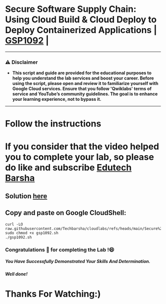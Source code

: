 #  Secure Software Supply Chain: Using Cloud Build & Cloud Deploy to Deploy Containerized Applications | [GSP1092](https://www.cloudskillsboost.google/focuses/50453?parent=catalog) |

---
### ⚠️ Disclaimer
- **This script and guide are provided for  the educational purposes to help you understand the lab services and boost your career. Before using the script, please open and review it to familiarize yourself with Google Cloud services. Ensure that you follow 'Qwiklabs' terms of service and YouTube’s community guidelines. The goal is to enhance your learning experience, not to bypass it.**
---

# Follow the instructions

# If you consider that the video helped you to complete your lab, so please do like and subscribe [Edutech Barsha](https://www.youtube.com/@edutechbarsha)
## Solution [here](https://youtu.be/i-1Vc_cnY0c)

## Copy and paste on Google CloudShell:
```
curl -LO raw.githubusercontent.com/Techbarsha/cloudlabs/refs/heads/main/Secure%20Software%20Supply%20Chain%3A%20Using%20Cloud%20Build%20%26%20Cloud%20Deploy%20to%20Deploy%20Containerized%20Applications/gsp1092.sh
sudo chmod +x gsp1092.sh
./gsp1092.sh
```
### Congratulations 🎉 for completing the Lab !😄

##### *You Have Successfully Demonstrated Your Skills And Determination.*

#### *Well done!*

# Thanks For Watching:)
